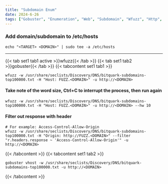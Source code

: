 ```yaml
---
title: "Subdomain Enum"
date: 2024-6-26
tags: ["Gobuster", "Enumeration", "Web", "Subdomain", "Wfuzz", "Http", "Hosts", "Reconnaissance"]
---
```


### Add domain/subdomain to /etc/hosts

```console
echo "<TARGET> <DOMAIN>" | sudo tee -a /etc/hosts
```

---

{{< tab set1 tab1 active >}}wfuzz{{< /tab >}}
{{< tab set1 tab2 >}}gobuster{{< /tab >}}
{{< tabcontent set1 tab1 >}}

```console
wfuzz -w /usr/share/seclists/Discovery/DNS/bitquark-subdomains-top100000.txt -H "Host: FUZZ.<DOMAIN>" -u http://<DOMAIN>
```

#### Take note of the word size, Ctrl+C to interrupt the process, then run again

```console
wfuzz -w /usr/share/seclists/Discovery/DNS/bitquark-subdomains-top100000.txt -H "Host: FUZZ.<DOMAIN>" -u http://<DOMAIN> --hw 10
```

#### Filter out response with header

```console
# For example: Access-Control-Allow-Origin
wfuzz -w /usr/share/seclists/Discovery/DNS/bitquark-subdomains-top100000.txt -H "Origin: http://FUZZ.<DOMAIN>" --filter "r.headers.response ~ 'Access-Control-Allow-Origin'" -u http://<DOMAIN>
```

{{< /tabcontent >}}
{{< tabcontent set1 tab2 >}}

```console
gobuster vhost -w /usr/share/seclists/Discovery/DNS/bitquark-subdomains-top100000.txt -u http://<DOMAIN>
```

{{< /tabcontent >}}
